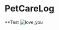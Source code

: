 # PetCareLog

**Test 
![love_you](https://user-images.githubusercontent.com/52662748/85030598-9c252400-b1b8-11ea-89cb-23bf2650f29b.PNG)
